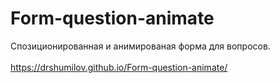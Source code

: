 # Form-question-animate
Спозиционированная и анимированая форма для вопросов.
<br><br>
https://drshumilov.github.io/Form-question-animate/
